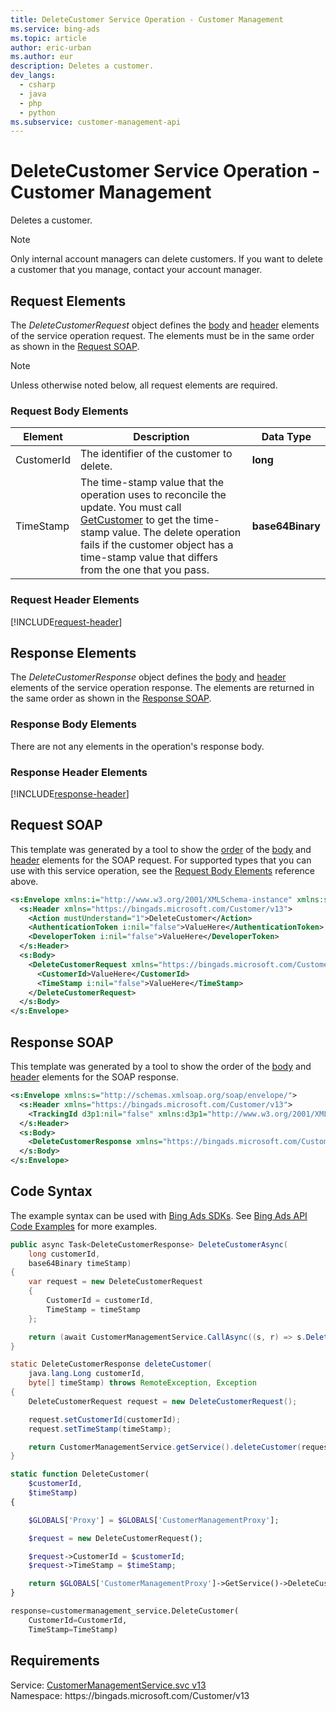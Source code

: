 ```yaml
---
title: DeleteCustomer Service Operation - Customer Management
ms.service: bing-ads
ms.topic: article
author: eric-urban
ms.author: eur
description: Deletes a customer.
dev_langs: 
  - csharp
  - java
  - php
  - python
ms.subservice: customer-management-api
---
```

# DeleteCustomer Service Operation - Customer Management
Deletes a customer.

> [!NOTE]
> Only internal account managers can delete customers. If you want to delete a customer that you manage, contact your account manager.

## <a name="request"></a>Request Elements
The *DeleteCustomerRequest* object defines the [body](#request-body) and [header](#request-header) elements of the service operation request. The elements must be in the same order as shown in the [Request SOAP](#request-soap). 

> [!NOTE]
> Unless otherwise noted below, all request elements are required.

### <a name="request-body"></a>Request Body Elements

|Element|Description|Data Type|
|-----------|---------------|-------------|
|<a name="customerid"></a>CustomerId|The identifier of the customer to delete.|**long**|
|<a name="timestamp"></a>TimeStamp|The time-stamp value that the operation uses to reconcile the update. You must call  [GetCustomer](getcustomer.md) to get the time-stamp value. The delete operation fails if the customer object has a time-stamp value that differs from the one that you pass.|**base64Binary**|

### <a name="request-header"></a>Request Header Elements
[!INCLUDE[request-header](./includes/request-header.md)]

## <a name="response"></a>Response Elements
The *DeleteCustomerResponse* object defines the [body](#response-body) and [header](#response-header) elements of the service operation response. The elements are returned in the same order as shown in the [Response SOAP](#response-soap).

### <a name="response-body"></a>Response Body Elements
There are not any elements in the operation's response body.

### <a name="response-header"></a>Response Header Elements
[!INCLUDE[response-header](./includes/response-header.md)]

## <a name="request-soap"></a>Request SOAP
This template was generated by a tool to show the [order](../guides/services-protocol.md#element-order) of the [body](#request-body) and [header](#request-header) elements for the SOAP request. For supported types that you can use with this service operation, see the [Request Body Elements](#request-body) reference above.

```xml
<s:Envelope xmlns:i="http://www.w3.org/2001/XMLSchema-instance" xmlns:s="http://schemas.xmlsoap.org/soap/envelope/">
  <s:Header xmlns="https://bingads.microsoft.com/Customer/v13">
    <Action mustUnderstand="1">DeleteCustomer</Action>
    <AuthenticationToken i:nil="false">ValueHere</AuthenticationToken>
    <DeveloperToken i:nil="false">ValueHere</DeveloperToken>
  </s:Header>
  <s:Body>
    <DeleteCustomerRequest xmlns="https://bingads.microsoft.com/Customer/v13">
      <CustomerId>ValueHere</CustomerId>
      <TimeStamp i:nil="false">ValueHere</TimeStamp>
    </DeleteCustomerRequest>
  </s:Body>
</s:Envelope>
```

## <a name="response-soap"></a>Response SOAP
This template was generated by a tool to show the order of the [body](#response-body) and [header](#response-header) elements for the SOAP response.

```xml
<s:Envelope xmlns:s="http://schemas.xmlsoap.org/soap/envelope/">
  <s:Header xmlns="https://bingads.microsoft.com/Customer/v13">
    <TrackingId d3p1:nil="false" xmlns:d3p1="http://www.w3.org/2001/XMLSchema-instance">ValueHere</TrackingId>
  </s:Header>
  <s:Body>
    <DeleteCustomerResponse xmlns="https://bingads.microsoft.com/Customer/v13" />
  </s:Body>
</s:Envelope>
```

## <a name="example"></a>Code Syntax
The example syntax can be used with [Bing Ads SDKs](../guides/client-libraries.md). See [Bing Ads API Code Examples](../guides/code-examples.md) for more examples.
```csharp
public async Task<DeleteCustomerResponse> DeleteCustomerAsync(
	long customerId,
	base64Binary timeStamp)
{
	var request = new DeleteCustomerRequest
	{
		CustomerId = customerId,
		TimeStamp = timeStamp
	};

	return (await CustomerManagementService.CallAsync((s, r) => s.DeleteCustomerAsync(r), request));
}
```
```java
static DeleteCustomerResponse deleteCustomer(
	java.lang.Long customerId,
	byte[] timeStamp) throws RemoteException, Exception
{
	DeleteCustomerRequest request = new DeleteCustomerRequest();

	request.setCustomerId(customerId);
	request.setTimeStamp(timeStamp);

	return CustomerManagementService.getService().deleteCustomer(request);
}
```
```php
static function DeleteCustomer(
	$customerId,
	$timeStamp)
{

	$GLOBALS['Proxy'] = $GLOBALS['CustomerManagementProxy'];

	$request = new DeleteCustomerRequest();

	$request->CustomerId = $customerId;
	$request->TimeStamp = $timeStamp;

	return $GLOBALS['CustomerManagementProxy']->GetService()->DeleteCustomer($request);
}
```
```python
response=customermanagement_service.DeleteCustomer(
	CustomerId=CustomerId,
	TimeStamp=TimeStamp)
```

## Requirements
Service: [CustomerManagementService.svc v13](https://clientcenter.api.bingads.microsoft.com/Api/CustomerManagement/v13/CustomerManagementService.svc)  
Namespace: https\://bingads.microsoft.com/Customer/v13  

